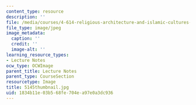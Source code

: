 ```yaml
---
content_type: resource
description: ''
file: /media/courses/4-614-religious-architecture-and-islamic-cultures-fall-2002/1834b11e03b568fe704ea97e0a3dc936_5145thumbnail.jpg
file_type: image/jpeg
image_metadata:
  caption: ''
  credit: ''
  image-alt: ''
learning_resource_types:
- Lecture Notes
ocw_type: OCWImage
parent_title: Lecture Notes
parent_type: CourseSection
resourcetype: Image
title: 5145thumbnail.jpg
uid: 1834b11e-03b5-68fe-704e-a97e0a3dc936
---
```

